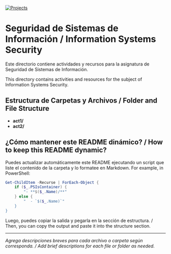 [![Projects](https://img.shields.io/badge/Projects-2-green.svg)](#-proyectos)
# Seguridad de Sistemas de Información / Information Systems Security

Este directorio contiene actividades y recursos para la asignatura de Seguridad de Sistemas de Información.

This directory contains activities and resources for the subject of Information Systems Security.

## Estructura de Carpetas y Archivos / Folder and File Structure

- **act1/**
- **act2/**

## ¿Cómo mantener este README dinámico? / How to keep this README dynamic?

Puedes actualizar automáticamente este README ejecutando un script que liste el contenido de la carpeta y lo formatee en Markdown. For example, in PowerShell:

```powershell
Get-ChildItem -Recurse | ForEach-Object {
    if ($_.PSIsContainer) {
        "- **$($_.Name)/**"
    } else {
        "  - `$($_.Name)`"
    }
}
```

Luego, puedes copiar la salida y pegarla en la sección de estructura. / Then, you can copy the output and paste it into the structure section.

---

_Agrega descripciones breves para cada archivo o carpeta según corresponda. / Add brief descriptions for each file or folder as needed._
